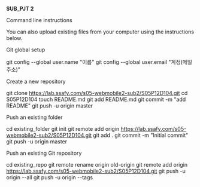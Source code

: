 **SUB_PJT 2**
<br/>

Command line instructions

You can also upload existing files from your computer using the instructions below.


Git global setup

git config --global user.name "이름"
git config --global user.email "계정(메일주소)"

Create a new repository

git clone https://lab.ssafy.com/s05-webmobile2-sub2/S05P12D104.git
cd S05P12D104
touch README.md
git add README.md
git commit -m "add README"
git push -u origin master

Push an existing folder

cd existing_folder
git init
git remote add origin https://lab.ssafy.com/s05-webmobile2-sub2/S05P12D104.git
git add .
git commit -m "Initial commit"
git push -u origin master

Push an existing Git repository

cd existing_repo
git remote rename origin old-origin
git remote add origin https://lab.ssafy.com/s05-webmobile2-sub2/S05P12D104.git
git push -u origin --all
git push -u origin --tags
